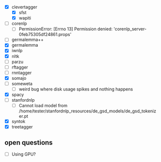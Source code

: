 - [x] clevertagger
  - [x] sfst
  - [x] wapiti
- [ ] corenlp
  - [ ] PermissionError: [Errno 13] Permission denied: 'corenlp_server-0feb75305df24861.props' 
- [ ] germalemma++
- [x] germalemma
- [x] iwnlp
- [x] nltk
- [ ] parzu
- [ ] rftagger
- [ ] rnntagger
- [x] somajo
- [ ] someweta
  - [ ] weird bug where disk usage spikes and nothing happens
- [x] spacy
- [ ] stanfordnlp
  - [ ] Cannot load model from /home/tester/stanfordnlp_resources/de_gsd_models/de_gsd_tokenizer.pt
- [x] syntok
- [x] treetagger

## open questions

- [ ] Using GPU?